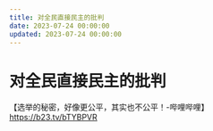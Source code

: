 ```yaml
---
title: 对全民直接民主的批判
date: 2023-07-24 00:00:00
updated: 2023-07-24 00:00:00
---
```


# 对全民直接民主的批判

【选举的秘密，好像更公平，其实也不公平！-哔哩哔哩】 https://b23.tv/bTYBPVR
